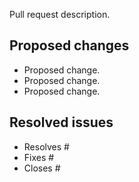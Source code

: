 Pull request description.

## Proposed changes

*   Proposed change.
*   Proposed change.
*   Proposed change.

## Resolved issues

*   Resolves #
*   Fixes #
*   Closes #
